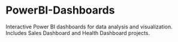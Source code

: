 # PowerBI-Dashboards
Interactive Power BI dashboards for data analysis and visualization. Includes Sales Dashboard and Health Dashboard projects.
